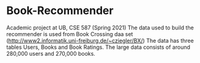 # Book-Recommender
Academic project at UB, CSE 587 (Spring 2021)
The data used to build the recommender is used from Book Crossing daa set (http://www2.informatik.uni-freiburg.de/~cziegler/BX/)
The data has three tables Users, Books and Book Ratings. The large data consists of around 280,000 users and 270,000 books. 
